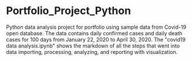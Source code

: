 # Portfolio_Project_Python
Python data analysis project for portfolio using sample data from Covid-19 open database. The data contains daily confirmed cases and daily death cases for 100 days from January 22, 2020 to April 30, 2020. The "covid19 data analysis.ipynb" shows the markdown of all the steps that went into data importing, processing, analyzing, and reporting with visualization.
